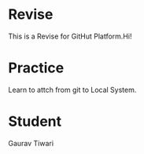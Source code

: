 # Revise
This is a Revise for GitHut Platform.Hi!

# Practice
Learn to attch from git to Local System.

# Student
Gaurav Tiwari
